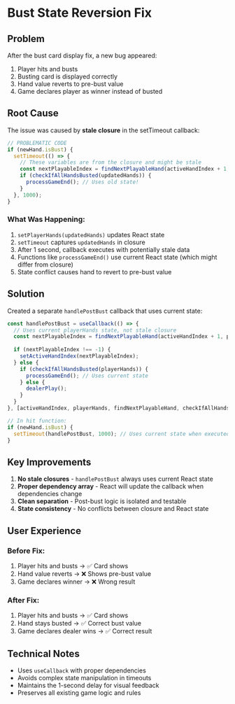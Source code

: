 # Bust State Reversion Fix

## Problem
After the bust card display fix, a new bug appeared:
1. Player hits and busts
2. Busting card is displayed correctly
3. Hand value reverts to pre-bust value
4. Game declares player as winner instead of busted

## Root Cause
The issue was caused by **stale closure** in the setTimeout callback:

```typescript
// PROBLEMATIC CODE
if (newHand.isBust) {
  setTimeout(() => {
    // These variables are from the closure and might be stale
    const nextPlayableIndex = findNextPlayableHand(activeHandIndex + 1, updatedHands);
    if (checkIfAllHandsBusted(updatedHands)) {
      processGameEnd(); // Uses old state!
    }
  }, 1000);
}
```

### What Was Happening:
1. `setPlayerHands(updatedHands)` updates React state
2. `setTimeout` captures `updatedHands` in closure
3. After 1 second, callback executes with potentially stale data
4. Functions like `processGameEnd()` use current React state (which might differ from closure)
5. State conflict causes hand to revert to pre-bust value

## Solution
Created a separate `handlePostBust` callback that uses current state:

```typescript
const handlePostBust = useCallback(() => {
  // Uses current playerHands state, not stale closure
  const nextPlayableIndex = findNextPlayableHand(activeHandIndex + 1, playerHands);
  
  if (nextPlayableIndex !== -1) {
    setActiveHandIndex(nextPlayableIndex);
  } else {
    if (checkIfAllHandsBusted(playerHands)) {
      processGameEnd(); // Uses current state
    } else {
      dealerPlay();
    }
  }
}, [activeHandIndex, playerHands, findNextPlayableHand, checkIfAllHandsBusted, processGameEnd, dealerPlay]);

// In hit function:
if (newHand.isBust) {
  setTimeout(handlePostBust, 1000); // Uses current state when executed
}
```

## Key Improvements
1. **No stale closures** - `handlePostBust` always uses current React state
2. **Proper dependency array** - React will update the callback when dependencies change
3. **Clean separation** - Post-bust logic is isolated and testable
4. **State consistency** - No conflicts between closure and React state

## User Experience
### Before Fix:
1. Player hits and busts → ✅ Card shows
2. Hand value reverts → ❌ Shows pre-bust value  
3. Game declares winner → ❌ Wrong result

### After Fix:
1. Player hits and busts → ✅ Card shows
2. Hand stays busted → ✅ Correct bust value
3. Game declares dealer wins → ✅ Correct result

## Technical Notes
- Uses `useCallback` with proper dependencies
- Avoids complex state manipulation in timeouts
- Maintains the 1-second delay for visual feedback
- Preserves all existing game logic and rules